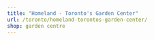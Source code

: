 ```yaml
---
title: "Homeland - Toronto's Garden Center"
url: /toronto/homeland-torontos-garden-center/
shop: garden centre
---
```

